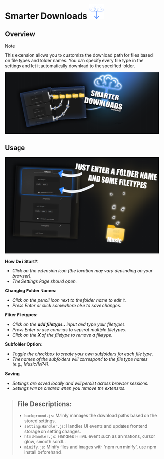 # Smarter Downloads ![plot](./assets/icons/SD48.png)

## Overview
> [!NOTE]
> This extension allows you to customize the download path for files based on file types and folder names. You can specify every file type in the settings and let it automatically download to the specified folder.

![banner](./assets/readme/banner.png)

## Usage

![tutorial](./assets/readme/tutorial.png)

**How Do i Start?:**

- *Click on the extension icon (the location may vary depending on your browser).*
- *The Settings Page should open.*

**Changing Folder Names:**
- *Click on the pencil icon next to the folder name to edit it.*
- *Press Enter or click somewhere else to save changes.*

**Filter Filetypes:**
- *Click on the **add filetype..** input and type your filetypes.*
- *Press Enter or use commas to seperat multiple filetypes.*
- *Click on the **X** of the filetype to remove a filetype.*

**Subfolder Option:**
- *Toggle the checkbox to create your own subfolders for each file type.*
- *The names of the subfolders will correspond to the file type names (e.g., Music/MP4).*

**Saving:**
- *Settings are saved locally and will persist across browser sessions.*
- *Settings will be cleared when you remove the extension.*

>## File Descriptions:
>- `background.js`: Mainly manages the download paths based on the stored settings.
>- `settingsHandler.js`: Handles UI events and updates frontend storage on setting changes.
>- `htmlHandler.js`: Handles HTML event such as animations, cursor glow, smooth scroll..
>- `minify.js`: Minify files and images with 'npm run minify', use npm install beforehand.

